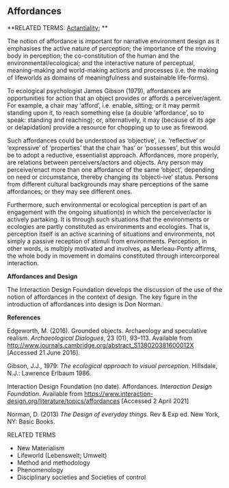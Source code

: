 ## Affordances

**RELATED TERMS: [Actantiality](https://github.com/narrative-environments/CourseCompendium/blob/main/Actantiality.md); **

The notion of affordance is important for narrative environment design as it emphasises the active nature of perception; the importance of the moving body in perception; the co-constitution of the human and the environmental/ecological; and the interactive nature of perceptual, meaning-making and world-making actions and processes (i.e. the making of lifeworlds as domains of meaningfulness and sustainable life-forms).

To ecological psychologist James Gibson (1979), affordances are opportunities for action that an object provides or affords a perceiver/agent. For example, a chair may ‘afford’, i.e. enable, sitting; or it may permit standing upon it, to reach something else (a double ‘affordance’, so to speak: standing and reaching); or, alternatively, it may (because of its age or delapidation) provide a resource for chopping up to use as firewood.

Such affordances could be understood as ‘objective’, i.e. ‘reflective’ or ‘expressive’ of ‘properties’ that the chair ‘has’ or ‘possesses’, but this would be to adopt a reductive, essentialist approach. Affordances, more properly, are relations between perceivers/actors and objects. Any person may perceive/enact more than one affordance of the same ‘object’, depending on need or circumstance, thereby changing its ‘objecti-ive’ status. Persons from different cultural backgrounds may share perceptions of the same affordances; or they may see different ones.

Furthermore, such environmental or ecological perception is part of an engagement with the ongoing situation(s) in which the perceiver/actor is actively partaking. It is through such situations that the environments or ecologies are partly constituted as environments and ecologies. That is, perception itself is an active scanning of situations and environments, not simply a passive reception of stimuli from environments. Perception, in other words, is multiply motivated and involves, as Merleau-Ponty affirms, the whole body in movement in domains constituted through intercorporeal interaction.

**Affordances and Design**

The Interaction Design Foundation develops the discussion of the use of the notion of affordances in the context of design. The key figure in the introduction of affordances into design is Don Norman.

**References**

Edgeworth, M. (2016). Grounded objects. Archaeology and speculative realism. _Archaeological Dialogues_, 23 (01), 93–113\. Available from http://www.journals.cambridge.org/abstract_S138020381600012X [Accessed 21 June 2016].

Gibson, J.J., 1979: _The ecological approach to visual perception_. Hillsdale, N.J.: Lawrence Erlbaum 1986.

Interaction Design Foundation (no date). Affordances. _Interaction Design Foundation_. Available from https://www.interaction-design.org/literature/topics/affordances [Accessed 2 April 2021]

Norman, D. (2013) _The Design of everyday things_. Rev & Exp ed. New York, NY: Basic Books.

RELATED TERMS

* New Materialism
* Lifeworld (Lebenswelt; Umwelt)
* Method and methodology
* Phenomenology
* Disciplinary societies and Societies of control
